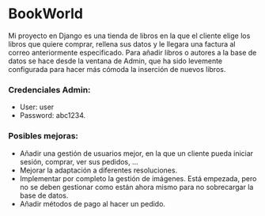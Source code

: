 # BookWorld

Mi proyecto en Django es una tienda de libros en la que el cliente elige los libros que quiere comprar, rellena sus
datos y le llegara una factura al correo anteriormente especificado.
Para añadir libros o autores a la base de datos se hace desde la ventana de Admin, que ha sido levemente configurada
para hacer más cómoda la inserción de nuevos libros.

### Credenciales Admin:

- User: user
- Password: abc1234.

### Posibles mejoras:

- Añadir una gestión de usuarios mejor, en la que un cliente pueda iniciar sesión, comprar, ver sus pedidos, ...
- Mejorar la adaptación a diferentes resoluciones.
- Implementar por completo la gestión de imágenes. Está empezada, pero no se deben gestionar como están ahora mismo para
  no sobrecargar la base de datos.
- Añadir métodos de pago al hacer un pedido.
